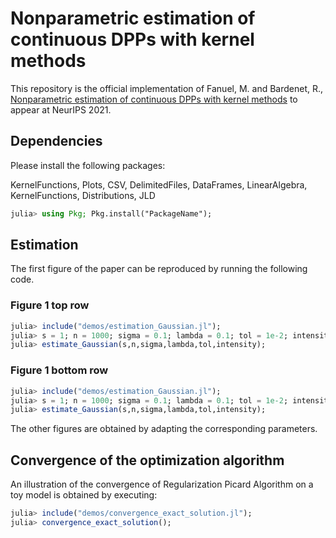 # Nonparametric estimation of continuous DPPs with kernel methods

This repository is the official implementation of Fanuel, M. and Bardenet, R., [Nonparametric estimation of continuous DPPs with kernel methods](https://arxiv.org/pdf/2106.14210.pdf) to appear at NeurIPS 2021.

## Dependencies
Please install the following packages:

KernelFunctions, Plots, CSV, DelimitedFiles, DataFrames, LinearAlgebra, KernelFunctions, Distributions, JLD

~~~julia
julia> using Pkg; Pkg.install("PackageName");
~~~

## Estimation 
The first figure of the paper can be reproduced by running the following code.
###  Figure 1 top row
~~~julia
julia> include("demos/estimation_Gaussian.jl");
julia> s = 1; n = 1000; sigma = 0.1; lambda = 0.1; tol = 1e-2; intensity = 50;
julia> estimate_Gaussian(s,n,sigma,lambda,tol,intensity);
~~~
###  Figure 1 bottom row
~~~julia
julia> include("demos/estimation_Gaussian.jl");
julia> s = 1; n = 1000; sigma = 0.1; lambda = 0.1; tol = 1e-2; intensity = 100;
julia> estimate_Gaussian(s,n,sigma,lambda,tol,intensity);
~~~
The other figures are obtained by adapting the corresponding parameters.

## Convergence of the optimization algorithm
An illustration of the convergence of Regularization Picard Algorithm on a toy model is obtained by executing:
~~~julia
julia> include("demos/convergence_exact_solution.jl");
julia> convergence_exact_solution();
~~~
